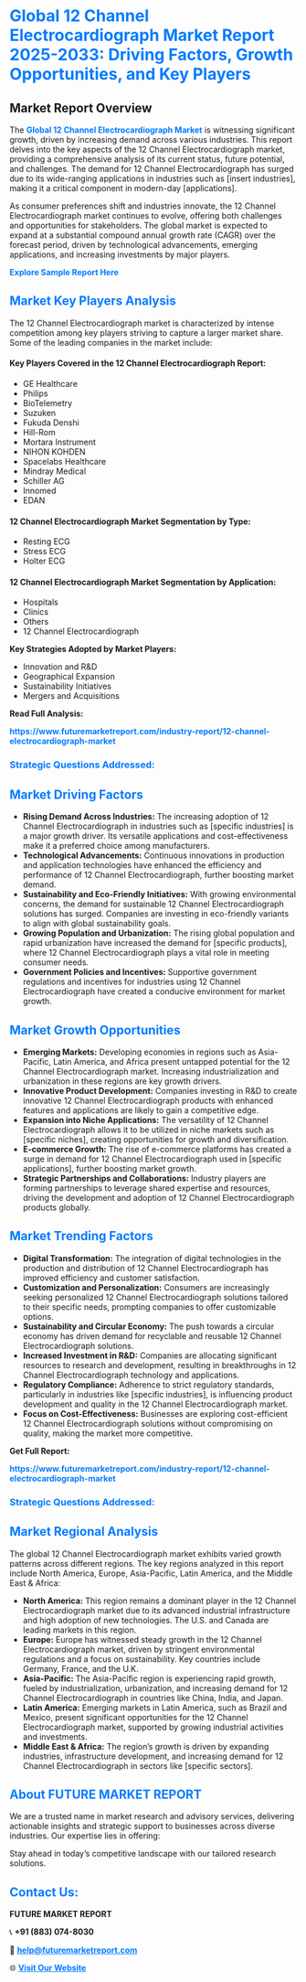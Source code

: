 <h1 style="color: #007BFF;">Global 12 Channel Electrocardiograph Market Report 2025-2033: Driving Factors, Growth Opportunities, and Key Players</h1>

<section id="overview">
<h2>Market Report Overview</h2>
<p>The <a href="https://www.futuremarketreport.com/industry-report/12-channel-electrocardiograph-market" style="color: #007BFF; text-decoration: none;"><strong>Global 12 Channel Electrocardiograph Market</strong></a> is witnessing significant growth, driven by increasing demand across various industries. This report delves into the key aspects of the 12 Channel Electrocardiograph market, providing a comprehensive analysis of its current status, future potential, and challenges. The demand for 12 Channel Electrocardiograph has surged due to its wide-ranging applications in industries such as [insert industries], making it a critical component in modern-day [applications].</p>
<p>As consumer preferences shift and industries innovate, the 12 Channel Electrocardiograph market continues to evolve, offering both challenges and opportunities for stakeholders. The global market is expected to expand at a substantial compound annual growth rate (CAGR) over the forecast period, driven by technological advancements, emerging applications, and increasing investments by major players.</p>
</section>

<section id="overview">
<p><a href="https://www.futuremarketreport.com/request-sample/reportId=123936" style="color: #007BFF; text-decoration: none;"><strong>Explore Sample Report Here</strong></a></p>
</section>

<section id="key-players">
<h2 style="color: #007BFF;">Market Key Players Analysis</h2>
<p>The 12 Channel Electrocardiograph market is characterized by intense competition among key players striving to capture a larger market share. Some of the leading companies in the market include:</p>
<h4>Key Players Covered in the 12 Channel Electrocardiograph Report:</h4>
<ul><li>GE Healthcare</li><li>Philips</li><li>BioTelemetry</li><li>Suzuken</li><li>Fukuda Denshi</li><li>Hill-Rom</li><li>Mortara Instrument</li><li>NIHON KOHDEN</li><li>Spacelabs Healthcare</li><li>Mindray Medical</li><li>Schiller AG</li><li>Innomed</li><li>EDAN</li></ul>
<h4>12 Channel Electrocardiograph Market Segmentation by Type:</h4>
<ul><li>Resting ECG</li><li>Stress ECG</li><li>Holter ECG</li></ul>

<h4>12 Channel Electrocardiograph Market Segmentation by Application:</h4>
<ul><li>Hospitals</li><li>Clinics</li><li>Others</li><li>12 Channel Electrocardiograph</li></ul>
<p><strong>Key Strategies Adopted by Market Players:</strong></p>
<ul>
<li>Innovation and R&D</li>
<li>Geographical Expansion</li>
<li>Sustainability Initiatives</li>
<li>Mergers and Acquisitions</li>
</ul>
</section>

<section>
<p><strong>Read Full Analysis: </strong></p><a href="https://www.futuremarketreport.com/industry-report/12-channel-electrocardiograph-market" style="color: #007BFF; text-decoration: none;"><strong>https://www.futuremarketreport.com/industry-report/12-channel-electrocardiograph-market</strong></a>
<h3 style="color: #007BFF;">Strategic Questions Addressed:</h3>
</section>

<section id="driving-factors">
<h2 style="color: #007BFF;">Market Driving Factors</h2>
<ul>
<li><strong>Rising Demand Across Industries:</strong> The increasing adoption of 12 Channel Electrocardiograph in industries such as [specific industries] is a major growth driver. Its versatile applications and cost-effectiveness make it a preferred choice among manufacturers.</li>
<li><strong>Technological Advancements:</strong> Continuous innovations in production and application technologies have enhanced the efficiency and performance of 12 Channel Electrocardiograph, further boosting market demand.</li>
<li><strong>Sustainability and Eco-Friendly Initiatives:</strong> With growing environmental concerns, the demand for sustainable 12 Channel Electrocardiograph solutions has surged. Companies are investing in eco-friendly variants to align with global sustainability goals.</li>
<li><strong>Growing Population and Urbanization:</strong> The rising global population and rapid urbanization have increased the demand for [specific products], where 12 Channel Electrocardiograph plays a vital role in meeting consumer needs.</li>
<li><strong>Government Policies and Incentives:</strong> Supportive government regulations and incentives for industries using 12 Channel Electrocardiograph have created a conducive environment for market growth.</li>
</ul>
</section>

<section id="growth-opportunities">
<h2 style="color: #007BFF;">Market Growth Opportunities</h2>
<ul>
<li><strong>Emerging Markets:</strong> Developing economies in regions such as Asia-Pacific, Latin America, and Africa present untapped potential for the 12 Channel Electrocardiograph market. Increasing industrialization and urbanization in these regions are key growth drivers.</li>
<li><strong>Innovative Product Development:</strong> Companies investing in R&D to create innovative 12 Channel Electrocardiograph products with enhanced features and applications are likely to gain a competitive edge.</li>
<li><strong>Expansion into Niche Applications:</strong> The versatility of 12 Channel Electrocardiograph allows it to be utilized in niche markets such as [specific niches], creating opportunities for growth and diversification.</li>
<li><strong>E-commerce Growth:</strong> The rise of e-commerce platforms has created a surge in demand for 12 Channel Electrocardiograph used in [specific applications], further boosting market growth.</li>
<li><strong>Strategic Partnerships and Collaborations:</strong> Industry players are forming partnerships to leverage shared expertise and resources, driving the development and adoption of 12 Channel Electrocardiograph products globally.</li>
</ul>
</section>

<section id="trending-factors">
<h2 style="color: #007BFF;">Market Trending Factors</h2>
<ul>
<li><strong>Digital Transformation:</strong> The integration of digital technologies in the production and distribution of 12 Channel Electrocardiograph has improved efficiency and customer satisfaction.</li>
<li><strong>Customization and Personalization:</strong> Consumers are increasingly seeking personalized 12 Channel Electrocardiograph solutions tailored to their specific needs, prompting companies to offer customizable options.</li>
<li><strong>Sustainability and Circular Economy:</strong> The push towards a circular economy has driven demand for recyclable and reusable 12 Channel Electrocardiograph solutions.</li>
<li><strong>Increased Investment in R&D:</strong> Companies are allocating significant resources to research and development, resulting in breakthroughs in 12 Channel Electrocardiograph technology and applications.</li>
<li><strong>Regulatory Compliance:</strong> Adherence to strict regulatory standards, particularly in industries like [specific industries], is influencing product development and quality in the 12 Channel Electrocardiograph market.</li>
<li><strong>Focus on Cost-Effectiveness:</strong> Businesses are exploring cost-efficient 12 Channel Electrocardiograph solutions without compromising on quality, making the market more competitive.</li>
</ul>
</section>

<section>
<p><strong>Get Full Report: </strong></p><a href="https://www.futuremarketreport.com/industry-report/12-channel-electrocardiograph-market" style="color: #007BFF; text-decoration: none;"><strong>https://www.futuremarketreport.com/industry-report/12-channel-electrocardiograph-market</strong></a>
<h3 style="color: #007BFF;">Strategic Questions Addressed:</h3>
</section>


<section id="regional-analysis">
<h2 style="color: #007BFF;">Market Regional Analysis</h2>
<p>The global 12 Channel Electrocardiograph market exhibits varied growth patterns across different regions. The key regions analyzed in this report include North America, Europe, Asia-Pacific, Latin America, and the Middle East & Africa:</p>
<ul>
<li><strong>North America:</strong> This region remains a dominant player in the 12 Channel Electrocardiograph market due to its advanced industrial infrastructure and high adoption of new technologies. The U.S. and Canada are leading markets in this region.</li>
<li><strong>Europe:</strong> Europe has witnessed steady growth in the 12 Channel Electrocardiograph market, driven by stringent environmental regulations and a focus on sustainability. Key countries include Germany, France, and the U.K.</li>
<li><strong>Asia-Pacific:</strong> The Asia-Pacific region is experiencing rapid growth, fueled by industrialization, urbanization, and increasing demand for 12 Channel Electrocardiograph in countries like China, India, and Japan.</li>
<li><strong>Latin America:</strong> Emerging markets in Latin America, such as Brazil and Mexico, present significant opportunities for the 12 Channel Electrocardiograph market, supported by growing industrial activities and investments.</li>
<li><strong>Middle East & Africa:</strong> The region’s growth is driven by expanding industries, infrastructure development, and increasing demand for 12 Channel Electrocardiograph in sectors like [specific sectors].</li>
</ul>
</section>

<footer>
<h2 style="color: #007BFF;">About FUTURE MARKET REPORT</h2>
<p>We are a trusted name in market research and advisory services, delivering actionable insights and strategic support to businesses across diverse industries. Our expertise lies in offering:</p>

<p>Stay ahead in today’s competitive landscape with our tailored research solutions.</p>

<h2 style="color: #007BFF;">Contact Us:</h2>
<p><strong>FUTURE MARKET REPORT</strong></p>
<p>📞 <strong>+91 (883) 074-8030</strong></p>
<p>📧 <strong><a href="mailto:help@futuremarketreport.com" style="color: #007BFF;">help@futuremarketreport.com</a></strong></p>
<p>🌐 <strong><a href="https://www.futuremarketreport.com/" style="color: #007BFF;">Visit Our Website</a></strong></p>
</footer>